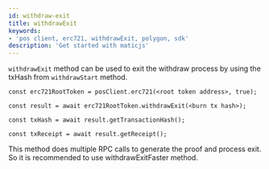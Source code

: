 ```yaml
---
id: withdraw-exit
title: withdrawExit
keywords: 
- 'pos client, erc721, withdrawExit, polygon, sdk'
description: 'Get started with maticjs'
---
```


`withdrawExit` method can be used to exit the withdraw process by using the txHash from `withdrawStart` method.

```
const erc721RootToken = posClient.erc721(<root token address>, true);

const result = await erc721RootToken.withdrawExit(<burn tx hash>);

const txHash = await result.getTransactionHash();

const txReceipt = await result.getReceipt();

```


This method does multiple RPC calls to generate the proof and process exit. So it is recommended to use withdrawExitFaster method.
>